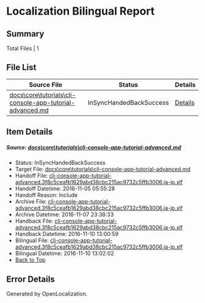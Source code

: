 # <a name='report-top'></a> Localization Bilingual Report

## Summary
 Total Files | 1

## File List
 Source File | Status | Details 
 ----------- | ------ | ------- 
 [docs\core\tutorials\cli-console-app-tutorial-advanced.md](https://github.com/dotnet/docs/blob/15c55a87beb64f265a164db918c7721c7690fadf/docs/core/tutorials/cli-console-app-tutorial-advanced.md) | InSyncHandedBackSuccess | [Details](#62c70ffdd25af909f110b3173231d436060ba38373)

## Item Details
##### <a name='62c70ffdd25af909f110b3173231d436060ba38373'></a> Source: [docs\core\tutorials\cli-console-app-tutorial-advanced.md](https://github.com/dotnet/docs/blob/15c55a87beb64f265a164db918c7721c7690fadf/docs/core/tutorials/cli-console-app-tutorial-advanced.md)
* Status: InSyncHandedBackSuccess
* Target File: [docs\core\tutorials\cli-console-app-tutorial-advanced.md](https://github.com/dotnet/docs.ja-jp/blob/606015f8562b788d15d21d9a91e774d777de05ff/docs/core/tutorials/cli-console-app-tutorial-advanced.md)
* Handoff File: [cli-console-app-tutorial-advanced.3f8c5ceafb1629abd38cbc215ac9732c5ffb3006.ja-jp.xlf](https://github.com/dotnet/docs.handoff/blob/6feb2e62dfa8f7292c4fb9984f0e8def6262c3ae/ol-handoff/dotnet/docs.ja-jp/master/ht-p1/cli-console-app-tutorial-advanced.3f8c5ceafb1629abd38cbc215ac9732c5ffb3006.ja-jp.xlf)
* Handoff Datetime: 2016-11-05 05:55:28
* Handoff Reason: Include
* Archive File: [cli-console-app-tutorial-advanced.3f8c5ceafb1629abd38cbc215ac9732c5ffb3006.ja-jp.xlf](https://github.com/dotnet/docs.handoff/blob/3341537406c1000a32a700475b063b2d6dc460bf/ol-archive/dotnet/docs.ja-jp/master/ht-p1/cli-console-app-tutorial-advanced.3f8c5ceafb1629abd38cbc215ac9732c5ffb3006.ja-jp.xlf)
* Archive Datetime: 2016-11-07 23:38:33
* Handback File: [cli-console-app-tutorial-advanced.3f8c5ceafb1629abd38cbc215ac9732c5ffb3006.ja-jp.xlf](https://github.com/dotnet/docs.handback/blob/8885e586fa6812566429529cf56434ac0019f6b2/ol-handback/dotnet/docs.ja-jp/master/ht-p1/cli-console-app-tutorial-advanced.3f8c5ceafb1629abd38cbc215ac9732c5ffb3006.ja-jp.xlf)
* Handback Datetime: 2016-11-10 13:00:59
* Bilingual File: [cli-console-app-tutorial-advanced.3f8c5ceafb1629abd38cbc215ac9732c5ffb3006.ja-jp.xlf](https://github.com/dotnet/docs.handback/blob/8885e586fa6812566429529cf56434ac0019f6b2/ol-handback/dotnet/docs.ja-jp/master/ht-p1/cli-console-app-tutorial-advanced.3f8c5ceafb1629abd38cbc215ac9732c5ffb3006.ja-jp.xlf)
* Bilingual Datetime: 2016-11-10 13:02:02
* [Back to Top](#report-top)


## Error Details

Generated by OpenLocalization.
